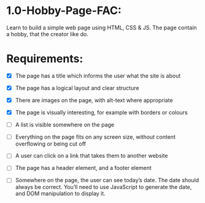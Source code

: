 # 1.0-Hobby-Page-FAC:

Learn to build a simple web page using HTML, CSS & JS.
The page contain a hobby, that the creator like do. 

# Requirements: 
- [x] The page has a title which informs the user what the site is about<br>
- [x] The page has a logical layout and clear structure <br>
- [x] There are images on the page, with alt-text where appropriate<br>
- [x] The page is visually interesting, for example with borders or colours <br>
- [ ] A list is visible somewhere on the page<br>
- [ ] Everything on the page fits on any screen size, without content overflowing or being cut off <br>
- [ ] A user can click on a link that takes them to another website <br>
- [ ] The page has a header element, and a footer element <br>
- [ ] Somewhere on the page, the user can see today’s date. The date should always be correct. You’ll need to use JavaScript to generate the date, and DOM manipulation to display it.

